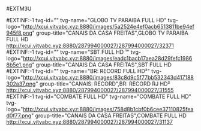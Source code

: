 #EXTM3U

#EXTINF:-1 tvg-id="" tvg-name="GLOBO TV PARAIBA FULL HD" tvg-logo="http://xcui.vitvabc.xyz:8880/images/5a2524e4ef0acb6513811be94ef945f8.png" group-title="CANAIS DA CASA FREITAS",GLOBO TV PARAIBA FULL HD
http://xcui.vitvabc.xyz:8880/287994000027/287994000027/32371
#EXTINF:-1 tvg-id="" tvg-name="SBT FULL HD ¹" tvg-logo="http://xcui.vitvabc.xyz:8880/images/eadc1bacb17aea28d29fefc19868b5e1.png" group-title="CANAIS DA CASA FREITAS",SBT FULL HD
#EXTINF:-1 tvg-id="" tvg-name="BR: RECORD FULL HD²" tvg-logo="http://xcui.vitvabc.xyz:8880/images/83c8d9c5f77bb532343d417188302a37.png" group-title="CANAIS: RECORD",BR: RECORD RJ HD²
http://xcui.vitvabc.xyz:8880/287994000027/287994000027/31555
#EXTINF:-1 tvg-id="COMBATE FULL HD" tvg-name="COMBATE FULL HD" tvg-logo="http://xcui.vitvabc.xyz:8880/images/758d8b1cbf0b6cee37110825fead0f77.png" group-title="CANAIS DA CASA FREITAS",COMBATE FULL HD
http://xcui.vitvabc.xyz:8880/287994000027/287994000027/31137
